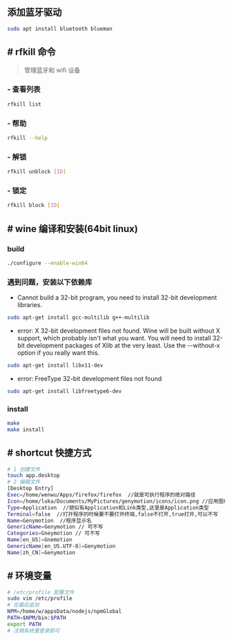## 添加蓝牙驱动
```bash
sudo apt install bluetooth blueman
```
## # rfkill 命令
> 管理蓝牙和 wifi 设备
### - 查看列表
```bash
rfkill list
```
### - 帮助
```bash
rfkill --help
```
### - 解锁
```bash
rfkill unblock [ID]
```
### - 锁定
```bash
rfkill block [ID]
```
## # wine 编译和安装(64bit linux)
### build
```bash
./configure --enable-win64
```
### 遇到问题，安装以下依赖库
- Cannot build a 32-bit program, you need to install 32-bit development libraries.
```bash
sudo apt-get install gcc-multilib g++-multilib
```
- error: X 32-bit development files not found. Wine will be built
without X support, which probably isn't what you want. You will need
to install 32-bit development packages of Xlib at the very least.
Use the --without-x option if you really want this.
```bash
sudo apt-get install libx11-dev
```
- error: FreeType 32-bit development files not found
```bash
sudo apt-get install libfreetype6-dev
```
### install
```bash
make
make install
```
## # shortcut 快捷方式
```bash
# 1 创建文件
touch app.desktop
# 2 编辑文件
[Desktop Entry]
Exec=/home/wenwu/Apps/firefox/firefox  //就是可执行程序的绝对路径
Icon=/home/luka/Documents/MyPictures/genymotion/icons/icon.png //应用图标的绝对路径
Type=Application  //貌似有Application和Link类型,这里是Application类型
Terminal=false  //打开程序的时候要不要打开终端,false不打开,true打开,可以不写
Name=Genymotion  //程序显示名
GenericName=Genymotion // 可不写
Categories=Gneymotion // 可不写
Name[en_US]=Gnemotion
GenericName[en_US.UTF-8]=Genymotion
Name[zh_CN]=Genymotion
```
## # 环境变量
```bash
# /etc/profile 配置文件
sudo vim /etc/profile
# 在最后追加
NPM=/home/w/appsData/nodejs/npmGlobal
PATH=$NPM/bin:$PATH
export PATH
# 注销系统重登录即可
```